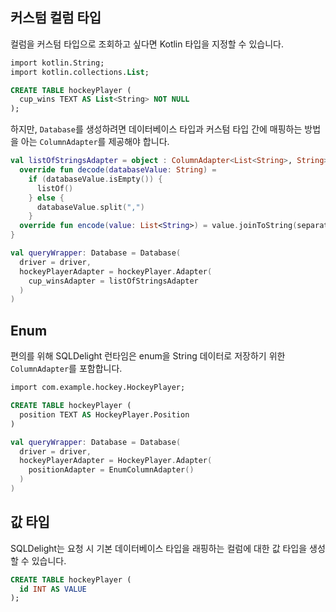 ## 커스텀 컬럼 타입

컬럼을 커스텀 타입으로 조회하고 싶다면 Kotlin 타입을 지정할 수 있습니다.

```sql
import kotlin.String;
import kotlin.collections.List;

CREATE TABLE hockeyPlayer (
  cup_wins TEXT AS List<String> NOT NULL
);
```

하지만, `Database`를 생성하려면 데이터베이스 타입과 커스텀 타입 간에 매핑하는 방법을 아는 `ColumnAdapter`를 제공해야 합니다.

```kotlin
val listOfStringsAdapter = object : ColumnAdapter<List<String>, String> {
  override fun decode(databaseValue: String) =
    if (databaseValue.isEmpty()) {
      listOf()
    } else {
      databaseValue.split(",")
    }
  override fun encode(value: List<String>) = value.joinToString(separator = ",")
}

val queryWrapper: Database = Database(
  driver = driver,
  hockeyPlayerAdapter = hockeyPlayer.Adapter(
    cup_winsAdapter = listOfStringsAdapter
  )
)
```

## Enum

편의를 위해 SQLDelight 런타임은 enum을 String 데이터로 저장하기 위한 `ColumnAdapter`를 포함합니다.

```sql
import com.example.hockey.HockeyPlayer;

CREATE TABLE hockeyPlayer (
  position TEXT AS HockeyPlayer.Position
)
```

```kotlin
val queryWrapper: Database = Database(
  driver = driver,
  hockeyPlayerAdapter = HockeyPlayer.Adapter(
    positionAdapter = EnumColumnAdapter()
  )
)
```

## 값 타입

SQLDelight는 요청 시 기본 데이터베이스 타입을 래핑하는 컬럼에 대한 값 타입을 생성할 수 있습니다.

```sql
CREATE TABLE hockeyPlayer (
  id INT AS VALUE
);